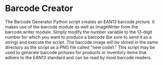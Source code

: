 # **Barcode Creator**
The Barcode Generator Python script creates an EAN13 barcode picture. It makes use of the barcode module as well as ImageWriter from the barcode.writer module.
Simply modify the number variable to the 13-digit number for which you want to produce a barcode (be sure to send it as a string) and execute the script. The barcode image will be stored in the same directory as the script as a PNG file called "new code1."
This script may be used to generate barcode pictures for products or inventory items that adhere to the EAN13 standard and can be read by most barcode readers.
